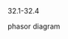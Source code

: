 <stop-note title="Read Knight 4ed" icon="stopnoteicons:book-icon">
<span slot="message">32.1-32.4</span>
</stop-note>

phasor diagram
